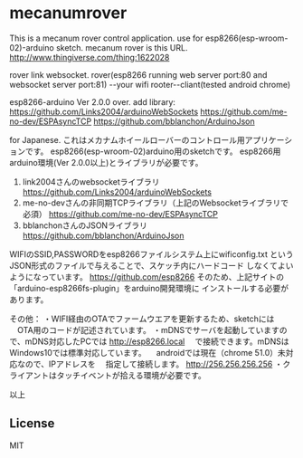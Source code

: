 # mecanumrover
This is a mecanum rover control application.
use for esp8266(esp-wroom-02)-arduino sketch.
mecanum rover is this URL.
http://www.thingiverse.com/thing:1622028

rover link websocket.
rover(esp8266 running web server port:80 and websocket server port:81)
 -<wifi>-your wifi rooter-<wifi>-cliant(tested android chrome)

esp8266-arduino Ver 2.0.0 over.
add library:
https://github.com/Links2004/arduinoWebSockets
https://github.com/me-no-dev/ESPAsyncTCP
https://github.com/bblanchon/ArduinoJson

for Japanese.
これはメカナムホイールローバーのコントロール用アプリケーションです。
esp8266(esp-wroom-02)arduino用のsketchです。
esp8266用arduino環境(Ver 2.0.0以上)とライブラリが必要です。
1) link2004さんのwebsocketライブラリ
https://github.com/Links2004/arduinoWebSockets
2) me-no-devさんの非同期TCPライブラリ（上記のWebsocketライブラリで必須）
https://github.com/me-no-dev/ESPAsyncTCP
3) bblanchonさんのJSONライブラリ
https://github.com/bblanchon/ArduinoJson

WIFIのSSID,PASSWORDをesp8266ファイルシステム上にwificonfig.txt
というJSON形式のファイルで与えることで、スケッチ内にハードコード
しなくてよいようになっています。
https://github.com/esp8266
そのため、上記サイトの「arduino-esp8266fs-plugin」をarduino開発環境に
インストールする必要があります。

その他：
・WIFI経由のOTAでファームウエアを更新するため、sketchには
　OTA用のコードが記述されています。
・mDNSでサーバを起動していますので、mDNS対応したPCでは
  http://esp8266.local
　で接続できます。mDNSはWindows10では標準対応しています。
　androidでは現在（chrome 51.0）未対応なので、IPアドレスを
　指定して接続します。
  http://256.256.256.256
・クライアントはタッチイベントが拾える環境が必要です。

以上

## License
MIT

